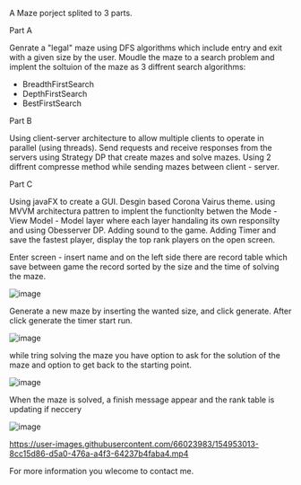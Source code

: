 A Maze porject splited to 3 parts.

Part A

Genrate a "legal" maze using DFS algorithms which include entry and exit with a given size by the user.
Moudle the maze to a search problem and implent the soltuion of the maze as 3 diffrent search algorithms:
 - BreadthFirstSearch
 - DepthFirstSearch
 - BestFirstSearch
 
Part B

Using client-server architecture to allow multiple clients to operate in parallel (using threads).
Send requests and receive responses from the servers using Strategy DP that create mazes and solve mazes.
Using 2 diffrent compresse method while sending mazes between client - server.

Part C

Using javaFX to create a GUI. Desgin based Corona Vairus theme.
using MVVM architectura pattren to implent the functionlty betwen the Mode - View Model - Model layer where 
each layer handaling its own responsilty and using Obesserver DP.
Adding sound to the game.
Adding Timer and save the fastest player, display the top rank players on the open screen.


Enter screen - insert name and on the left side there are record table which save between game the record sorted by the size and the time of solving the maze.

![image](https://user-images.githubusercontent.com/66023983/154855337-0cd08641-87ac-4a13-9042-8d91f604f77c.png)

Generate a new maze by inserting the wanted size, and click generate. After click generate the timer start run.

![image](https://user-images.githubusercontent.com/66023983/154855237-f930ca34-ec15-41f2-9f39-0d47aa2a365c.png)

while tring solving the maze you have option to ask for the solution of the maze and option to get back to the starting point.

![image](https://user-images.githubusercontent.com/66023983/154855247-8b47fcd0-104f-4890-ab2f-3423547d9b48.png)

When the maze is solved, a finish message appear and the rank table is updating if neccery

![image](https://user-images.githubusercontent.com/66023983/154855293-944ebc35-0689-4552-aa75-f8c43363086e.png)



https://user-images.githubusercontent.com/66023983/154953013-8cc15d86-d5a0-476a-a4f3-64237b4faba4.mp4



For more information you wlecome to contact me.

